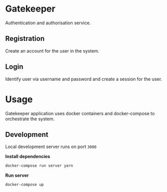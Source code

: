 Gatekeeper
==========

Authentication and authorisation service.

## Registration
Create an account for the user in the system.

## Login
Identify user via username and password and create a session for the user.


# Usage
Gatekeeper application uses docker containers and docker-compose to orchestrate the system.

## Development
Local development server runs on port `3000`

__Install dependencies__
```sh
docker-compose run server yarn
```

__Run server__
```sh
docker-compose up
```